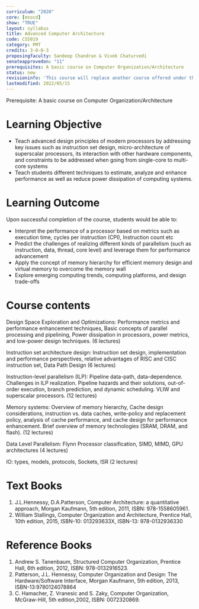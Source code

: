 ```yaml
---
curriculum: "2020"
core: [msocd]
show: "TRUE"
layout: syllabus
title: Advanced Computer Architecture
code: CS5019
category: PMT
credits: 3-0-0-3
proposingfaculty: Sandeep Chandran & Vivek Chaturvedi
senateapprovedon: "11"
prerequisites: A basic course on Computer Organization/Architecture
status: new
revisioninfo: 'This course will replace another course offered under the same name by the CSE Department (CS4505- Advanced Computer Architecture). The original course will be discontinued going forward. The syllabus of this course is tailored to suit graduate students.               '
lastmodified: 2022/05/15
---
```


Prerequisite: A basic course on Computer Organization/Architecture

# Learning Objective
* Teach advanced design principles of modern processors by addressing key issues such
as instruction set design, micro-architecture of superscalar processors, its interaction
with other hardware components, and constraints to be addressed when going from
single-core to multi-core systems
* Teach students different techniques to estimate, analyze and enhance performance as
well as reduce power dissipation of computing systems.

# Learning Outcome
Upon successful completion of the course, students would be able to:
* Interpret the performance of a processor based on metrics such as execution time, cycles per instruction (CPI), Instruction count etc
* Predict the challenges of realizing different kinds of parallelism (such as instruction, data, thread, core level) and leverage them for performance advancement
* Apply the concept of memory hierarchy for efficient memory design and virtual memory to overcome the memory wall
* Explore emerging computing trends, computing platforms, and design trade-offs 

# Course contents

Design Space Exploration and Optimizations: Performance metrics and performance enhancement techniques, Basic
concepts of parallel processing and pipelining, Power dissipation in processors, power metrics, and low-power design techniques. (6 lectures)

Instruction set architecture design: Instruction set design, implementation and performance perspectives, relative advantages of RISC and CISC instruction set, Data Path Design (6 lectures)

Instruction-level parallelism (ILP): Pipeline data-path, data-dependence. Challenges in ILP realization. Pipeline hazards and their solutions, out-of-order execution, branch prediction, and dynamic scheduling. VLIW and superscalar processors. (12 lectures)

Memory systems: Overview of memory hierarchy, Cache design considerations, instruction vs. data caches, write-policy and replacement policy, analysis of cache
performance, and cache design for performance enhancement. Brief overview of memory technologies (SRAM, DRAM, and flash). (12 lectures)

Data Level Parallelism: Flynn Processor classification, SIMD, MIMD, GPU architectures (4 lectures)

IO: types, models, protocols, Sockets, ISR (2 lectures)

# Text Books
1. J.L.Hennessy, D.A.Patterson, Computer Architecture: a quantitative approach, Morgan Kaufmann, 5th edition, 2011, ISBN: 978-1558605961.
2. William Stallings, Computer Organization and Architecture, Prentice Hall, 10th edition, 2015, ISBN-10: 013293633X, ISBN-13: 978-0132936330

# Reference Books
1. Andrew S. Tanenbaum, Structured Computer Organization, Prentice Hall, 6th edition, 2012, ISBN: 978-0132916523.
2. Patterson, J.L. Hennessy, Computer Organization and Design: The Hardware/Software Interface, Morgan Kaufmann, 5th edition, 2013, ISBN-13:9780124078864
3. C. Hamacher, Z. Vranesic and S. Zaky, Computer Organization, McGraw-Hill, 5th edition,2002, ISBN: 0072320869.


